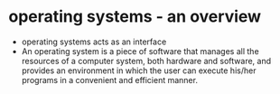 # operating systems - an overview

- operating systems acts as an interface
- An operating system is a piece of software that manages all the resources of a computer system, both hardware and software, and provides an environment in which the user can execute his/her programs in a convenient and efficient manner.
